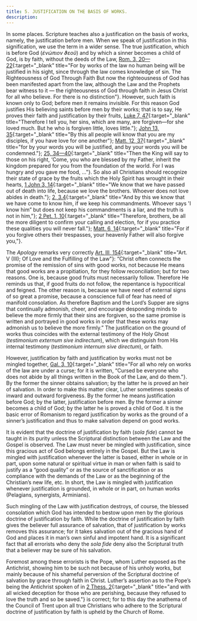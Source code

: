 ```yaml
---
title: 5. JUSTIFICATION ON THE BASIS OF WORKS.
description: 
---
```


In some places. Scripture teaches also a justification on the basis of works, namely, the justification before men. When we speak of justification in this signification, we use the term in a wider sense. The true justification, which is before God (_ἐνώπιον ϑεοῦ_) and by which a sinner becomes a child of God, is by faith, without the deeds of the Law, [Rom. 3, 20—22](https://www.biblegateway.com/passage/?search=Romans%203%3A20-22&version=ESV){:target="_blank" title="For by works of the law no human being will be justified in his sight, since through the law comes knowledge of sin. The Righteousness of God Through Faith But now the righteousness of God has been manifested apart from the law, although the Law and the Prophets bear witness to it — the righteousness of God through faith in Jesus Christ for all who believe. For there is no distinction"}. However, such faith is known only to God; before men it remains invisible. For this reason God justifies His believing saints before men by their works; that is to say, He proves their faith and justification by their fruits, [Luke 7, 47](https://biblehub.com/crossref/luke/7-47.htm){:target="_blank" title="Therefore I tell you, her sins, which are many, are forgiven—for she loved much. But he who is forgiven little, loves little."}; [John 13, 35](https://biblehub.com/crossref/john/13-35.htm){:target="_blank" title="By this all people will know that you are my disciples, if you have love for one another"}; [Matt. 12, 37](https://biblehub.com/crossref/matthew/12-37.htm){:target="_blank" title="for by your words you will be justified, and by your words you will be condemned."}; [25, 34—40](https://www.biblegateway.com/passage/?search=Matthew%2025%3A34-40&version=ESV){:target="_blank" title="Then the King will say to those on his right, ‘Come, you who are blessed by my Father, inherit the kingdom prepared for you from the foundation of the world. For I was hungry and you gave me food, ..."}. So also all Christians should recognize their state of grace by the fruits which the Holy Spirit has wrought in their hearts, [1 John 3, 14](https://biblehub.com/crossref/1_john/3-14.htm){:target="_blank" title="We know that we have passed out of death into life, because we love the brothers. Whoever does not love abides in death."}; [2, 3.4](https://www.biblegateway.com/passage/?search=1%20John%202%3A3-4&version=ESV){:target="_blank" title="And by this we know that we have come to know him, if we keep his commandments. Whoever says 'I know him” but does not keep his commandments is a liar, and the truth is not in him,"}; [2 Pet. 1, 10](https://biblehub.com/crossref/2_peter/1-10.htm){:target="_blank" title="Therefore, brothers, be all the more diligent to confirm your calling and election, for if you practice these qualities you will never fall."}; [Matt. 6, 14](https://biblehub.com/crossref/matthew/6-14.htm){:target="_blank" title="For if you forgive others their trespasses, your heavenly Father will also forgive you,"}. 

The _Apology_ remarks very correctly [Art. III, 154](https://boc.confident.faith/ap-v-0154){:target="_blank" title="Art. V (III); Of Love and the Fulfilling of the Law"}: “Christ often connects the promise of the remission of sins with good works, not because He means that good works are a propitiation, for they follow reconciliation; but for two reasons. One is, because good fruits must necessarily follow. Therefore He reminds us that, if good fruits do not follow, the repentance is hypocritical and feigned. The other reason is, because we have need of external signs of so great a promise, because a conscience full of fear has need of manifold consolation. As therefore Baptism and the Lord’s Supper are signs that continually admonish, cheer, and encourage desponding minds to believe the more firmly that their sins are forgiven, so the same promise is written and portrayed in good works in order that these works may admonish us to believe the more firmly.” The justification on the ground of works thus coincides with the external testimony of the Holy Ghost (_testimonium externum sive indirectum_), which we distinguish from His internal testimony (_testimonium internum sive directum_), or faith. 

However, justification by faith and justification by works must not be mingled together, [Gal. 3, 10](https://biblehub.com/crossref/galatians/3-10.htm){:target="_blank" title="For all who rely on works of the law are under a curse; for it is written, “Cursed be everyone who does not abide by all things written in the Book of the Law, and do them."}. By the former the sinner obtains salvation; by the latter he is proved an heir of salvation. In order to make this matter clear, Luther sometimes speaks of inward and outward forgiveness. By the former he means justification before God; by the latter, justification before men. By the former a sinner becomes a child of God; by the latter he is proved a child of God. It is the basic error of Romanism to regard justification by works as the ground of a sinner’s justification and thus to make salvation depend on good works. 

It is evident that the doctrine of justification by faith (_sola fide_) cannot be taught in its purity unless the Scriptural distinction between the Law and the Gospel is observed. The Law must never be mingled with justification, since this gracious act of God belongs entirely in the Gospel. But the Law is mingled with justification whenever the latter is based, either in whole or in part, upon some natural or spiritual virtue in man or when faith is said to justify as a “good quality” or as the source of sanctification or as compliance with the demands of the Law or as the beginning of the Christian’s new life, etc. In short, the Law is mingled with justification whenever justification is grounded, in whole or in part, on human works (Pelagians, synergists, Arminians). 

Such mingling of the Law with justification destroys, of course, the blessed consolation which God has intended to bestow upon men by the glorious doctrine of justification by faith. While the doctrine of justification by faith gives the believer full assurance of salvation, that of justification by works removes this assurance; for it takes salvation out of the gracious hand of God and places it in man’s own sinful and impotent hand. It is a significant fact that all errorists who deny the _sola fide_ deny also the Scriptural truth that a believer may be sure of his salvation. 

Foremost among these errorists is the Pope, whom Luther exposed as the Antichrist, showing him to be such not because of his unholy works, but mainly because of his shameful perversion of the Scriptural doctrine of salvation by grace through faith in Christ. Luther’s assertion as to the Pope’s being the Antichrist spoken of in [2 Thess. 2](https://biblehub.com/crossref/2_thessalonians/2-10.htm){:target="_blank" title="and with all wicked deception for those who are perishing, because they refused to love the truth and so be saved."} is correct; for to this day the anathema of the Council of Trent upon all true Christians who adhere to the Scriptural doctrine of justification by faith is upheld by the Church of Rome. 

